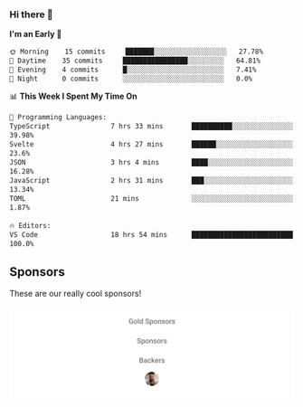### Hi there 👋

<!--
**alexanderniebuhr/alexanderniebuhr** is a ✨ _special_ ✨ repository because its `README.md` (this file) appears on your GitHub profile.

Here are some ideas to get you started:

- 🔭 I’m currently working on ...
- 🌱 I’m currently learning ...
- 👯 I’m looking to collaborate on ...
- 🤔 I’m looking for help with ...
- 💬 Ask me about ...
- 📫 How to reach me: ...
- 😄 Pronouns: ...
- ⚡ Fun fact: ...
-->

<!--START_SECTION:waka-->
**I'm an Early 🐤** 

```text
🌞 Morning    15 commits     ███████░░░░░░░░░░░░░░░░░░   27.78% 
🌆 Daytime    35 commits     ████████████████░░░░░░░░░   64.81% 
🌃 Evening    4 commits      █░░░░░░░░░░░░░░░░░░░░░░░░   7.41% 
🌙 Night      0 commits      ░░░░░░░░░░░░░░░░░░░░░░░░░   0.0%

```


📊 **This Week I Spent My Time On** 

```text
💬 Programming Languages: 
TypeScript               7 hrs 33 mins       ██████████░░░░░░░░░░░░░░░   39.98% 
Svelte                   4 hrs 27 mins       ██████░░░░░░░░░░░░░░░░░░░   23.6% 
JSON                     3 hrs 4 mins        ████░░░░░░░░░░░░░░░░░░░░░   16.28% 
JavaScript               2 hrs 31 mins       ███░░░░░░░░░░░░░░░░░░░░░░   13.34% 
TOML                     21 mins             ░░░░░░░░░░░░░░░░░░░░░░░░░   1.87%

🔥 Editors: 
VS Code                  18 hrs 54 mins      █████████████████████████   100.0%

```


<!--END_SECTION:waka-->

## Sponsors

These are our really cool sponsors!

<!-- sponsors -->

<!-- sponsors -->

<p align="center">
  <a href="https://github.com/sponsors/alexanderniebuhr">
    <img src='./sponsors.svg'/>
  </a>
</p>
